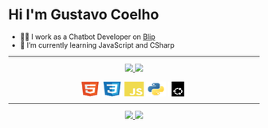 # Hi I'm Gustavo Coelho

- 👨‍💻️ I work as a Chatbot Developer on [Blip](https://www.blip.ai/en/home/)
- 🌱 I’m currently learning JavaScript and CSharp

***

<div align="center">
  <a href="https://github.com/gcostacoelho?tab=repositories">
    <img height="180em" src="https://github-readme-stats.vercel.app/api?username=gcostacoelho&show_icons=true&theme=chartreuse-dark&title_color=7FFFD4&border_color=458B74&icon_color=7FFFD4&include_all_commits=true&count_private=true"/>
    <img height="180em" src="https://github-readme-stats.vercel.app/api/top-langs/?username=gcostacoelho&layout=compact&langs_count=7&theme=chartreuse-dark&title_color=7FFFD4&border_color=458B74&icon_color=7FFFD4"/>
  </a>
</div>



<div style="display: inline_block" align="center"><br>
  <img align="center" alt="Guuh-HTML" height="30" width="40" src="https://raw.githubusercontent.com/devicons/devicon/master/icons/html5/html5-original.svg"/>
  <img align="center" alt="Guuh-CSS" height="30" width="40" src="https://raw.githubusercontent.com/devicons/devicon/master/icons/css3/css3-original.svg"/>
  <img align="center" alt="Guuh-Js" height="30" width="40" src="https://raw.githubusercontent.com/devicons/devicon/master/icons/javascript/javascript-plain.svg"/>
  <img align="center" alt="Guuh-Python" height="30" width="40" src="https://raw.githubusercontent.com/devicons/devicon/master/icons/python/python-original.svg"/>
  <img align="center" alt="Guuh-Ubuntu" height="30" width="40" src="https://raw.githubusercontent.com/devicons/devicon/master/icons/ubuntu/ubuntu-plain.svg"/>
</div>

***
<div class="contacts" align="center">
    <a href="mailto:gcostacoelho2003@gmail.com" class="email">
        <img src="https://img.shields.io/badge/-Gmail-%23333?style=for-the-badge&logo=gmail&logoColor=black"/>
    </a>
    <a href="https://www.linkedin.com/in/gcostacoelho/" target="_blank" class="linkedIn">
        <img src="https://img.shields.io/badge/-LinkedIn-%230077B5?style=for-the-badge&logo=linkedin&logoColor=black"/>
    </a>
</div>
